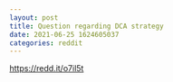 ```yaml
--- 
layout: post 
title: Question regarding DCA strategy 
date: 2021-06-25 1624605037 
categories: reddit 
--- 
```

https://redd.it/o7il5t